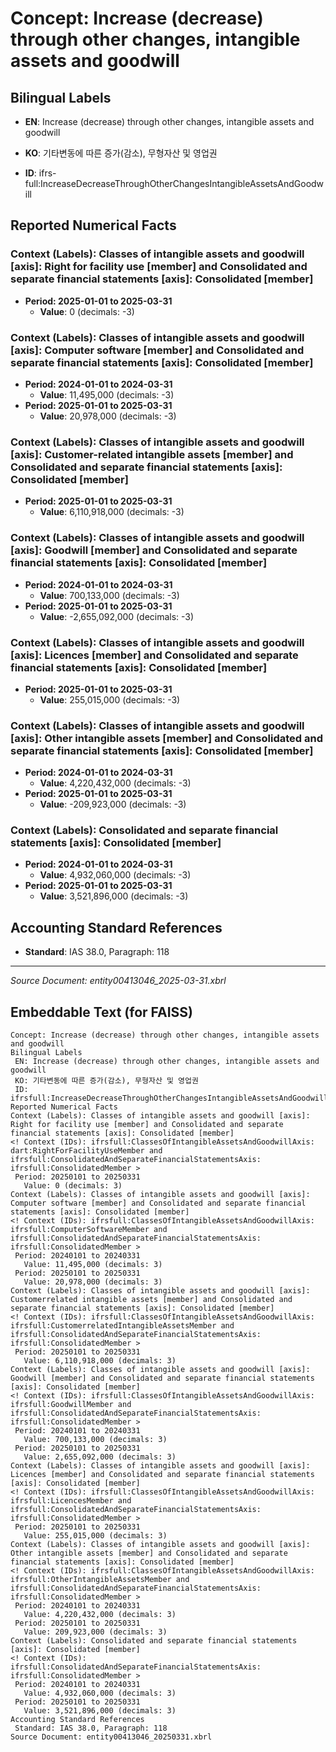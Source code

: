 # Concept: Increase (decrease) through other changes, intangible assets and goodwill

## Bilingual Labels
- **EN**: Increase (decrease) through other changes, intangible assets and goodwill
- **KO**: 기타변동에 따른 증가(감소), 무형자산 및 영업권

- **ID**: ifrs-full:IncreaseDecreaseThroughOtherChangesIntangibleAssetsAndGoodwill

## Reported Numerical Facts

### **Context (Labels): Classes of intangible assets and goodwill [axis]: Right for facility use [member] and Consolidated and separate financial statements [axis]: Consolidated [member]**
<!-- Context (IDs): ifrs-full:ClassesOfIntangibleAssetsAndGoodwillAxis: dart:RightForFacilityUseMember and ifrs-full:ConsolidatedAndSeparateFinancialStatementsAxis: ifrs-full:ConsolidatedMember -->
- **Period: 2025-01-01 to 2025-03-31**
  - **Value**: 0 (decimals: -3)

### **Context (Labels): Classes of intangible assets and goodwill [axis]: Computer software [member] and Consolidated and separate financial statements [axis]: Consolidated [member]**
<!-- Context (IDs): ifrs-full:ClassesOfIntangibleAssetsAndGoodwillAxis: ifrs-full:ComputerSoftwareMember and ifrs-full:ConsolidatedAndSeparateFinancialStatementsAxis: ifrs-full:ConsolidatedMember -->
- **Period: 2024-01-01 to 2024-03-31**
  - **Value**: 11,495,000 (decimals: -3)
- **Period: 2025-01-01 to 2025-03-31**
  - **Value**: 20,978,000 (decimals: -3)

### **Context (Labels): Classes of intangible assets and goodwill [axis]: Customer-related intangible assets [member] and Consolidated and separate financial statements [axis]: Consolidated [member]**
<!-- Context (IDs): ifrs-full:ClassesOfIntangibleAssetsAndGoodwillAxis: ifrs-full:CustomerrelatedIntangibleAssetsMember and ifrs-full:ConsolidatedAndSeparateFinancialStatementsAxis: ifrs-full:ConsolidatedMember -->
- **Period: 2025-01-01 to 2025-03-31**
  - **Value**: 6,110,918,000 (decimals: -3)

### **Context (Labels): Classes of intangible assets and goodwill [axis]: Goodwill [member] and Consolidated and separate financial statements [axis]: Consolidated [member]**
<!-- Context (IDs): ifrs-full:ClassesOfIntangibleAssetsAndGoodwillAxis: ifrs-full:GoodwillMember and ifrs-full:ConsolidatedAndSeparateFinancialStatementsAxis: ifrs-full:ConsolidatedMember -->
- **Period: 2024-01-01 to 2024-03-31**
  - **Value**: 700,133,000 (decimals: -3)
- **Period: 2025-01-01 to 2025-03-31**
  - **Value**: -2,655,092,000 (decimals: -3)

### **Context (Labels): Classes of intangible assets and goodwill [axis]: Licences [member] and Consolidated and separate financial statements [axis]: Consolidated [member]**
<!-- Context (IDs): ifrs-full:ClassesOfIntangibleAssetsAndGoodwillAxis: ifrs-full:LicencesMember and ifrs-full:ConsolidatedAndSeparateFinancialStatementsAxis: ifrs-full:ConsolidatedMember -->
- **Period: 2025-01-01 to 2025-03-31**
  - **Value**: 255,015,000 (decimals: -3)

### **Context (Labels): Classes of intangible assets and goodwill [axis]: Other intangible assets [member] and Consolidated and separate financial statements [axis]: Consolidated [member]**
<!-- Context (IDs): ifrs-full:ClassesOfIntangibleAssetsAndGoodwillAxis: ifrs-full:OtherIntangibleAssetsMember and ifrs-full:ConsolidatedAndSeparateFinancialStatementsAxis: ifrs-full:ConsolidatedMember -->
- **Period: 2024-01-01 to 2024-03-31**
  - **Value**: 4,220,432,000 (decimals: -3)
- **Period: 2025-01-01 to 2025-03-31**
  - **Value**: -209,923,000 (decimals: -3)

### **Context (Labels): Consolidated and separate financial statements [axis]: Consolidated [member]**
<!-- Context (IDs): ifrs-full:ConsolidatedAndSeparateFinancialStatementsAxis: ifrs-full:ConsolidatedMember -->
- **Period: 2024-01-01 to 2024-03-31**
  - **Value**: 4,932,060,000 (decimals: -3)
- **Period: 2025-01-01 to 2025-03-31**
  - **Value**: 3,521,896,000 (decimals: -3)

## Accounting Standard References
- **Standard**: IAS 38.0, Paragraph: 118

---
*Source Document: entity00413046_2025-03-31.xbrl*
## Embeddable Text (for FAISS)
```text
Concept: Increase (decrease) through other changes, intangible assets and goodwill
Bilingual Labels
 EN: Increase (decrease) through other changes, intangible assets and goodwill
 KO: 기타변동에 따른 증가(감소), 무형자산 및 영업권
 ID: ifrsfull:IncreaseDecreaseThroughOtherChangesIntangibleAssetsAndGoodwill
Reported Numerical Facts
Context (Labels): Classes of intangible assets and goodwill [axis]: Right for facility use [member] and Consolidated and separate financial statements [axis]: Consolidated [member]
<! Context (IDs): ifrsfull:ClassesOfIntangibleAssetsAndGoodwillAxis: dart:RightForFacilityUseMember and ifrsfull:ConsolidatedAndSeparateFinancialStatementsAxis: ifrsfull:ConsolidatedMember >
 Period: 20250101 to 20250331
   Value: 0 (decimals: 3)
Context (Labels): Classes of intangible assets and goodwill [axis]: Computer software [member] and Consolidated and separate financial statements [axis]: Consolidated [member]
<! Context (IDs): ifrsfull:ClassesOfIntangibleAssetsAndGoodwillAxis: ifrsfull:ComputerSoftwareMember and ifrsfull:ConsolidatedAndSeparateFinancialStatementsAxis: ifrsfull:ConsolidatedMember >
 Period: 20240101 to 20240331
   Value: 11,495,000 (decimals: 3)
 Period: 20250101 to 20250331
   Value: 20,978,000 (decimals: 3)
Context (Labels): Classes of intangible assets and goodwill [axis]: Customerrelated intangible assets [member] and Consolidated and separate financial statements [axis]: Consolidated [member]
<! Context (IDs): ifrsfull:ClassesOfIntangibleAssetsAndGoodwillAxis: ifrsfull:CustomerrelatedIntangibleAssetsMember and ifrsfull:ConsolidatedAndSeparateFinancialStatementsAxis: ifrsfull:ConsolidatedMember >
 Period: 20250101 to 20250331
   Value: 6,110,918,000 (decimals: 3)
Context (Labels): Classes of intangible assets and goodwill [axis]: Goodwill [member] and Consolidated and separate financial statements [axis]: Consolidated [member]
<! Context (IDs): ifrsfull:ClassesOfIntangibleAssetsAndGoodwillAxis: ifrsfull:GoodwillMember and ifrsfull:ConsolidatedAndSeparateFinancialStatementsAxis: ifrsfull:ConsolidatedMember >
 Period: 20240101 to 20240331
   Value: 700,133,000 (decimals: 3)
 Period: 20250101 to 20250331
   Value: 2,655,092,000 (decimals: 3)
Context (Labels): Classes of intangible assets and goodwill [axis]: Licences [member] and Consolidated and separate financial statements [axis]: Consolidated [member]
<! Context (IDs): ifrsfull:ClassesOfIntangibleAssetsAndGoodwillAxis: ifrsfull:LicencesMember and ifrsfull:ConsolidatedAndSeparateFinancialStatementsAxis: ifrsfull:ConsolidatedMember >
 Period: 20250101 to 20250331
   Value: 255,015,000 (decimals: 3)
Context (Labels): Classes of intangible assets and goodwill [axis]: Other intangible assets [member] and Consolidated and separate financial statements [axis]: Consolidated [member]
<! Context (IDs): ifrsfull:ClassesOfIntangibleAssetsAndGoodwillAxis: ifrsfull:OtherIntangibleAssetsMember and ifrsfull:ConsolidatedAndSeparateFinancialStatementsAxis: ifrsfull:ConsolidatedMember >
 Period: 20240101 to 20240331
   Value: 4,220,432,000 (decimals: 3)
 Period: 20250101 to 20250331
   Value: 209,923,000 (decimals: 3)
Context (Labels): Consolidated and separate financial statements [axis]: Consolidated [member]
<! Context (IDs): ifrsfull:ConsolidatedAndSeparateFinancialStatementsAxis: ifrsfull:ConsolidatedMember >
 Period: 20240101 to 20240331
   Value: 4,932,060,000 (decimals: 3)
 Period: 20250101 to 20250331
   Value: 3,521,896,000 (decimals: 3)
Accounting Standard References
 Standard: IAS 38.0, Paragraph: 118
Source Document: entity00413046_20250331.xbrl
```